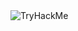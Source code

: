 <!-- Start of GitHub profile README -->

<img src="https://tryhackme-badges.s3.amazonaws.com/gnarizard.png" alt="TryHackMe">

<!-- End of GitHub profile README -->
